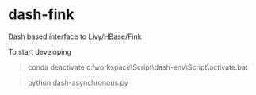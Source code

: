 # dash-fink
Dash based interface to Livy/HBase/Fink

To start developing
> conda deactivate
> d:\workspace\Script\dash-env\Script\activate.bat

> python dash-asynchronous.py



